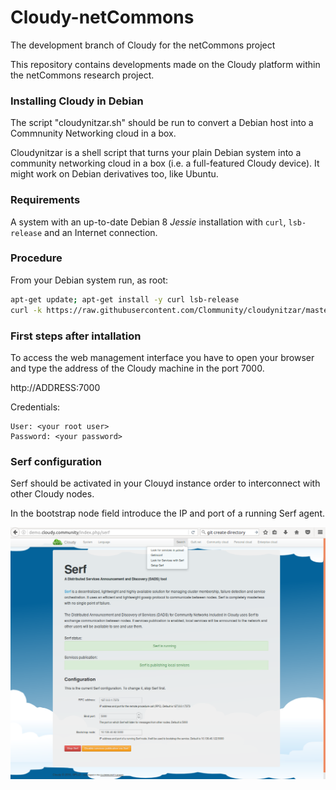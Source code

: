 # Cloudy-netCommons
The development branch of Cloudy for the netCommons project

This repository contains developments made on the Cloudy platform within the netCommons research project.

### Installing Cloudy in Debian

The script "cloudynitzar.sh" should be run to convert a Debian host into a Commnunity Networking cloud in a box.

Cloudynitzar is a shell script that turns your plain Debian system into a community networking cloud in a box (i.e. a full-featured Cloudy device). It might work on Debian derivatives too, like Ubuntu. 

### Requirements
A system with an up-to-date Debian 8 *Jessie* installation with `curl`, `lsb-release` and an Internet connection.

### Procedure
From your Debian system run, as root:

````sh
apt-get update; apt-get install -y curl lsb-release
curl -k https://raw.githubusercontent.com/Clommunity/cloudynitzar/master/cloudynitzar.sh | bash -
````

### First steps after intallation

To access the web management interface you have to open your browser and type the address of the Cloudy machine in the port 7000.

http://ADDRESS:7000

Credentials:

    User: <your root user>
    Password: <your password>

### Serf configuration

Serf should be activated in your Clouyd instance order to interconnect with other Cloudy nodes.

In the bootstrap node field introduce the IP and port of a running Serf agent.

![alt text](images/Serf_1b.png "Serf configuration")
